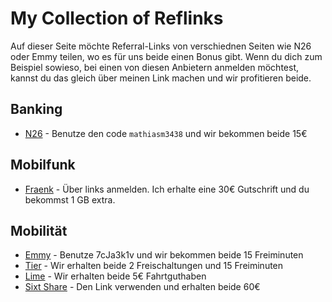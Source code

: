 # My Collection of Reflinks
Auf dieser Seite möchte Referral-Links von verschiednen Seiten wie N26 oder Emmy teilen, wo es für uns beide einen Bonus gibt. Wenn du dich zum Beispiel sowieso, bei einen von diesen Anbietern anmelden möchtest, kannst du das gleich über meinen Link machen und wir profitieren beide.

## Banking
- [N26](https://n26.com/r/mathiasm3438) - Benutze den code `mathiasm3438` und wir bekommen beide 15€

## Mobilfunk
- [Fraenk](https://2ekq.adj.st/mgm?campaign=302199764&friend=3ZN34sFhGOqHPrpQ&adjust_t=u66g7hl&adjust_fallback=https%3A%2F%2Fwww.fraenk.de&allowReattribution=true&adj_campaign=mgm) - Über links anmelden. Ich erhalte eine 30€ Gutschrift und du bekommst 1 GB extra.

## Mobilität
- [Emmy](http://onelink.to/emmy) - Benutze 7cJa3k1v und wir bekommen beide 15 Freiminuten
- [Tier](https://tier.page.link/pSK75) - Wir erhalten beide 2 Freischaltungen und 15 Freiminuten
- [Lime](https://lime.bike/referral_signin/R5YTURQ) - Wir erhalten beide 5€ Fahrtguthaben
- [Sixt Share](https://www.sixt.de/invite/EP1ARhmd) - Den Link verwenden und erhalten beide 60€
